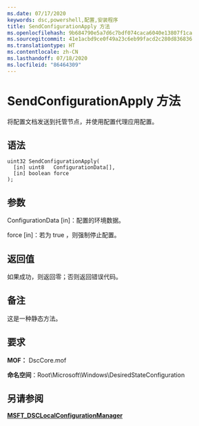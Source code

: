 ```yaml
---
ms.date: 07/17/2020
keywords: dsc,powershell,配置,安装程序
title: SendConfigurationApply 方法
ms.openlocfilehash: 9b684790e5a7d6c7bdf074caca6040e13807f1ca
ms.sourcegitcommit: 41e1acbd9ce0f49a23c6eb99facd2c280d836836
ms.translationtype: HT
ms.contentlocale: zh-CN
ms.lasthandoff: 07/18/2020
ms.locfileid: "86464309"
---
```

# <a name="sendconfigurationapply-method"></a>SendConfigurationApply 方法

将配置文档发送到托管节点，并使用配置代理应用配置。

## <a name="syntax"></a>语法

```mof
uint32 SendConfigurationApply(
  [in] uint8   ConfigurationData[],
  [in] boolean force
);
```

## <a name="parameters"></a>参数

ConfigurationData  \[in\]：配置的环境数据。

force  \[in\]：若为 true  ，则强制停止配置。

## <a name="return-value"></a>返回值

如果成功，则返回零；否则返回错误代码。

## <a name="remarks"></a>备注

这是一种静态方法。

## <a name="requirements"></a>要求

**MOF：** DscCore.mof

**命名空间**：Root\Microsoft\Windows\DesiredStateConfiguration

## <a name="see-also"></a>另请参阅

[**MSFT_DSCLocalConfigurationManager**](msft-dsclocalconfigurationmanager.md)

